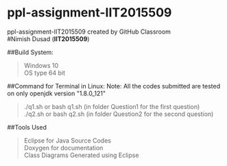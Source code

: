 # ppl-assignment-IIT2015509
ppl-assignment-IIT2015509 created by GitHub Classroom <br />
#Nimish Dusad (**IIT2015509**)

##Build System:
>Windows 10 <br />
>OS type 64 bit

##Command for Terminal in Linux:
Note: All the codes submitted are tested on  only openjdk version "1.8.0_121"
>./q1.sh  or bash q1.sh       (in folder Question1  for the first question)<br />
> ./q2.sh  or bash q2.sh      (in folder Question2 for the second question)<br />

##Tools Used
>Eclipse for Java Source Codes</br>
>Doxygen for documentation</br>
>Class Diagrams Generated using Eclipse
